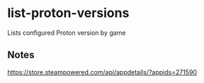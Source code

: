 # list-proton-versions

Lists configured Proton version by game

## Notes

https://store.steampowered.com/api/appdetails/?appids=271590